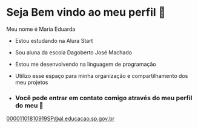 # Seja Bem vindo ao meu perfil 💙

Meu nome é Maria Eduarda

- Estou estudando na Alura Start
- Sou aluna da escola Dagoberto José Machado
- Estou me desenvolvendo na linguagem de programação
- Utilizo esse espaço para minha organização e compartilhamento dos meu projetos

- ### Você pode entrar em contato comigo através do meu perfil do meu 📧

00001101810919SP@al.educacao.sp.gov.br
